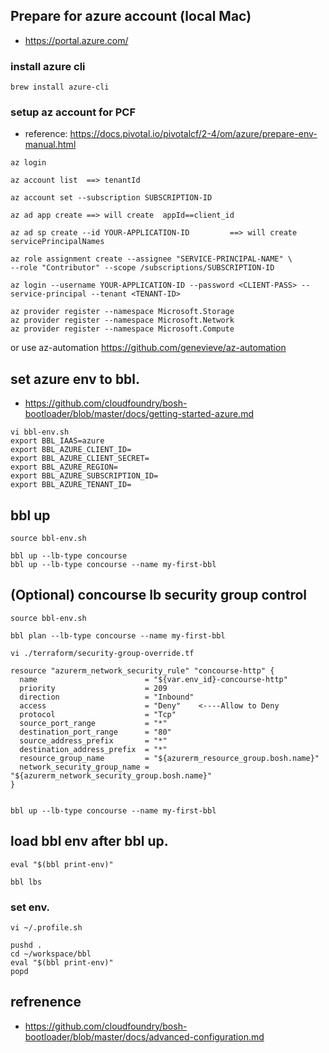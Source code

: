 

## Prepare for azure account (local Mac)
- https://portal.azure.com/

### install azure cli 

```
brew install azure-cli
```

### setup az account for PCF
- reference: https://docs.pivotal.io/pivotalcf/2-4/om/azure/prepare-env-manual.html
```
az login

az account list  ==> tenantId

az account set --subscription SUBSCRIPTION-ID

az ad app create ==> will create  appId==client_id

az ad sp create --id YOUR-APPLICATION-ID         ==> will create servicePrincipalNames

az role assignment create --assignee "SERVICE-PRINCIPAL-NAME" \
--role "Contributor" --scope /subscriptions/SUBSCRIPTION-ID

az login --username YOUR-APPLICATION-ID --password <CLIENT-PASS> --service-principal --tenant <TENANT-ID>

az provider register --namespace Microsoft.Storage
az provider register --namespace Microsoft.Network
az provider register --namespace Microsoft.Compute

```

or  use az-automation https://github.com/genevieve/az-automation


## set azure env to bbl.
- https://github.com/cloudfoundry/bosh-bootloader/blob/master/docs/getting-started-azure.md

```
vi bbl-env.sh
export BBL_IAAS=azure
export BBL_AZURE_CLIENT_ID=
export BBL_AZURE_CLIENT_SECRET=
export BBL_AZURE_REGION=
export BBL_AZURE_SUBSCRIPTION_ID=
export BBL_AZURE_TENANT_ID=

```



## bbl up

```
source bbl-env.sh

bbl up --lb-type concourse
bbl up --lb-type concourse --name my-first-bbl

```



## (Optional) concourse lb security group control

```
source bbl-env.sh

bbl plan --lb-type concourse --name my-first-bbl

vi ./terraform/security-group-override.tf

resource "azurerm_network_security_rule" "concourse-http" {
  name                        = "${var.env_id}-concourse-http"
  priority                    = 209
  direction                   = "Inbound"
  access                      = "Deny"    <----Allow to Deny
  protocol                    = "Tcp"
  source_port_range           = "*"
  destination_port_range      = "80"
  source_address_prefix       = "*"
  destination_address_prefix  = "*"
  resource_group_name         = "${azurerm_resource_group.bosh.name}"
  network_security_group_name = "${azurerm_network_security_group.bosh.name}"
}


bbl up --lb-type concourse --name my-first-bbl
```



## load bbl env after bbl up.

```
eval "$(bbl print-env)"

bbl lbs

```

###  set env.
```
vi ~/.profile.sh

pushd .
cd ~/workspace/bbl
eval "$(bbl print-env)"
popd

```
  
  

## refrenence

- https://github.com/cloudfoundry/bosh-bootloader/blob/master/docs/advanced-configuration.md


